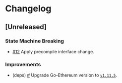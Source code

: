 # Changelog

## [Unreleased]

### State Machine Breaking

- [#12](https://github.com/crypto-org-chain/go-ethereum/pull/12) Apply precompile interface change.

### Improvements

- (deps) [#](https://github.com/crypto-org-chain/go-ethereum/pull/) Upgrade Go-Ethereum version to [`v1.11.5`](https://github.com/ethereum/go-ethereum/releases/tag/v1.11.5).